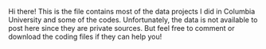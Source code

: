 Hi there! This is the file contains most of the data projects I did in Columbia University and some of the codes. Unfortunately, the data is not available to post here since they are private sources. But feel free to comment or download the coding files if they can help you!
